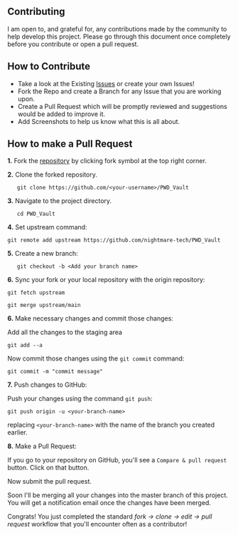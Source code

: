 ## Contributing

I am open to, and grateful for, any contributions made by the community to help develop this project. Please go through this document once completely before you contribute or open a pull request.

## How to Contribute

- Take a look at the Existing [Issues](https://github.com/DeveloperAshish8/CodeChamp-s-Website/issues) or create your own Issues!
- Fork the Repo and create a Branch for any Issue that you are working upon.
- Create a Pull Request which will be promptly reviewed and suggestions would be added to improve it.
- Add Screenshots to help us know what this is all about.

## How to make a Pull Request

**1.** Fork the <a href="https://github.com/nightmare-tech/PWD_Vault">repository</a> by clicking fork symbol at the top right corner.

**2.** Clone the forked repository.
```
   git clone https://github.com/<your-username>/PWD_Vault
```

**3.** Navigate to the project directory.
```
   cd PWD_Vault
```

**4.** Set upstream command:

```
git remote add upstream https://github.com/nightmare-tech/PWD_Vault
```

**5.** Create a new branch:
```
   git checkout -b <Add your branch name>
```

**6.** Sync your fork or your local repository with the origin repository:

```
git fetch upstream
```

```
git merge upstream/main
```

**6.** Make necessary changes and commit those changes:

Add all the changes to the staging area
```
git add --a
```

Now commit those changes using the `git commit` command:

```
git commit -m "commit message"
```

**7.** Push changes to GitHub: 

Push your changes using the command `git push`:

```
git push origin -u <your-branch-name>
```

replacing `<your-branch-name>` with the name of the branch you created earlier.


**8.** Make a Pull Request: 

If you go to your repository on GitHub, you'll see a `Compare & pull request` button. Click on that button.

Now submit the pull request.

Soon I'll be merging all your changes into the master branch of this project. You will get a notification email once the changes have been merged.

Congrats! You just completed the standard _fork -> clone -> edit -> pull request_ workflow that you'll encounter often as a contributor!

